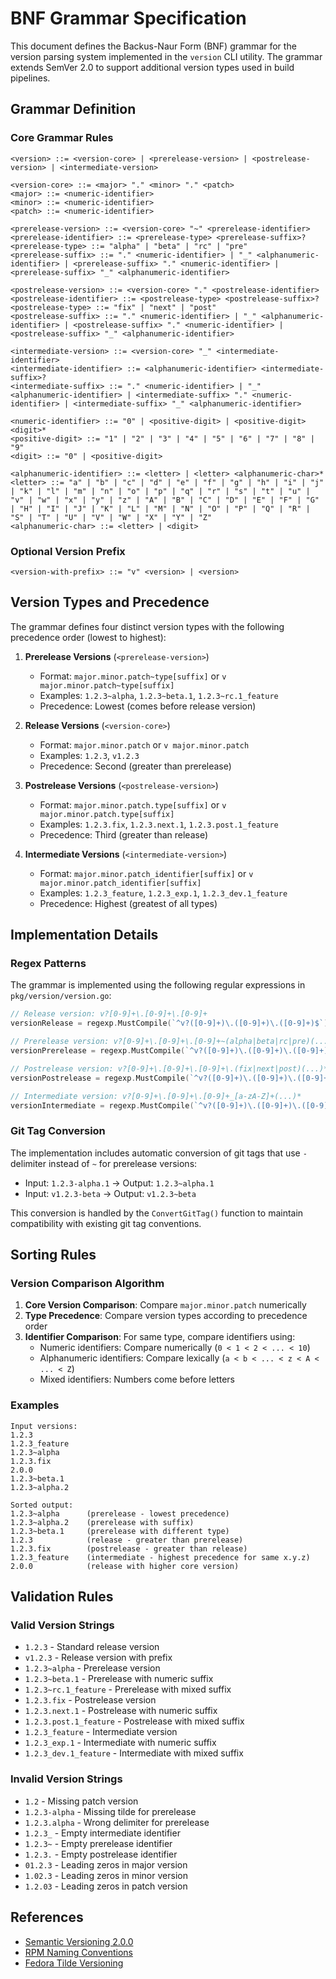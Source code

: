 # BNF Grammar Specification

This document defines the Backus-Naur Form (BNF) grammar for the version parsing system implemented in the `version` CLI utility. The grammar extends SemVer 2.0 to support additional version types used in build pipelines.

## Grammar Definition

### Core Grammar Rules

```
<version> ::= <version-core> | <prerelease-version> | <postrelease-version> | <intermediate-version>

<version-core> ::= <major> "." <minor> "." <patch>
<major> ::= <numeric-identifier>
<minor> ::= <numeric-identifier>
<patch> ::= <numeric-identifier>

<prerelease-version> ::= <version-core> "~" <prerelease-identifier>
<prerelease-identifier> ::= <prerelease-type> <prerelease-suffix>?
<prerelease-type> ::= "alpha" | "beta" | "rc" | "pre"
<prerelease-suffix> ::= "." <numeric-identifier> | "_" <alphanumeric-identifier> | <prerelease-suffix> "." <numeric-identifier> | <prerelease-suffix> "_" <alphanumeric-identifier>

<postrelease-version> ::= <version-core> "." <postrelease-identifier>
<postrelease-identifier> ::= <postrelease-type> <postrelease-suffix>?
<postrelease-type> ::= "fix" | "next" | "post"
<postrelease-suffix> ::= "." <numeric-identifier> | "_" <alphanumeric-identifier> | <postrelease-suffix> "." <numeric-identifier> | <postrelease-suffix> "_" <alphanumeric-identifier>

<intermediate-version> ::= <version-core> "_" <intermediate-identifier>
<intermediate-identifier> ::= <alphanumeric-identifier> <intermediate-suffix>?
<intermediate-suffix> ::= "." <numeric-identifier> | "_" <alphanumeric-identifier> | <intermediate-suffix> "." <numeric-identifier> | <intermediate-suffix> "_" <alphanumeric-identifier>

<numeric-identifier> ::= "0" | <positive-digit> | <positive-digit> <digit>*
<positive-digit> ::= "1" | "2" | "3" | "4" | "5" | "6" | "7" | "8" | "9"
<digit> ::= "0" | <positive-digit>

<alphanumeric-identifier> ::= <letter> | <letter> <alphanumeric-char>*
<letter> ::= "a" | "b" | "c" | "d" | "e" | "f" | "g" | "h" | "i" | "j" | "k" | "l" | "m" | "n" | "o" | "p" | "q" | "r" | "s" | "t" | "u" | "v" | "w" | "x" | "y" | "z" | "A" | "B" | "C" | "D" | "E" | "F" | "G" | "H" | "I" | "J" | "K" | "L" | "M" | "N" | "O" | "P" | "Q" | "R" | "S" | "T" | "U" | "V" | "W" | "X" | "Y" | "Z"
<alphanumeric-char> ::= <letter> | <digit>
```

### Optional Version Prefix

```
<version-with-prefix> ::= "v" <version> | <version>
```

## Version Types and Precedence

The grammar defines four distinct version types with the following precedence order (lowest to highest):

1. **Prerelease Versions** (`<prerelease-version>`)
   - Format: `major.minor.patch~type[suffix]` or `v major.minor.patch~type[suffix]`
   - Examples: `1.2.3~alpha`, `1.2.3~beta.1`, `1.2.3~rc.1_feature`
   - Precedence: Lowest (comes before release version)

2. **Release Versions** (`<version-core>`)
   - Format: `major.minor.patch` or `v major.minor.patch`
   - Examples: `1.2.3`, `v1.2.3`
   - Precedence: Second (greater than prerelease)

3. **Postrelease Versions** (`<postrelease-version>`)
   - Format: `major.minor.patch.type[suffix]` or `v major.minor.patch.type[suffix]`
   - Examples: `1.2.3.fix`, `1.2.3.next.1`, `1.2.3.post.1_feature`
   - Precedence: Third (greater than release)

4. **Intermediate Versions** (`<intermediate-version>`)
   - Format: `major.minor.patch_identifier[suffix]` or `v major.minor.patch_identifier[suffix]`
   - Examples: `1.2.3_feature`, `1.2.3_exp.1`, `1.2.3_dev.1_feature`
   - Precedence: Highest (greatest of all types)

## Implementation Details

### Regex Patterns

The grammar is implemented using the following regular expressions in `pkg/version/version.go`:

```go
// Release version: v?[0-9]+\.[0-9]+\.[0-9]+
versionRelease = regexp.MustCompile(`^v?([0-9]+)\.([0-9]+)\.([0-9]+)$`)

// Prerelease version: v?[0-9]+\.[0-9]+\.[0-9]+~(alpha|beta|rc|pre)(...)*
versionPrerelease = regexp.MustCompile(`^v?([0-9]+)\.([0-9]+)\.([0-9]+)\~(alpha|beta|rc|pre)(\.[0-9]+|\_[a-zA-Z]+(\.[0-9]+)*)*$`)

// Postrelease version: v?[0-9]+\.[0-9]+\.[0-9]+\.(fix|next|post)(...)*
versionPostrelease = regexp.MustCompile(`^v?([0-9]+)\.([0-9]+)\.([0-9]+)\.(fix|next|post)(\.[0-9]+|\_[a-zA-Z]+(\.[0-9]+)*)*$`)

// Intermediate version: v?[0-9]+\.[0-9]+\.[0-9]+_[a-zA-Z]+(...)*
versionIntermediate = regexp.MustCompile(`^v?([0-9]+)\.([0-9]+)\.([0-9]+)\_([a-zA-Z]+)(\.[0-9]+|\_[a-zA-Z]+(\.[0-9]+)*)*$`)
```

### Git Tag Conversion

The implementation includes automatic conversion of git tags that use `-` delimiter instead of `~` for prerelease versions:

- Input: `1.2.3-alpha.1` → Output: `1.2.3~alpha.1`
- Input: `v1.2.3-beta` → Output: `v1.2.3~beta`

This conversion is handled by the `ConvertGitTag()` function to maintain compatibility with existing git tag conventions.

## Sorting Rules

### Version Comparison Algorithm

1. **Core Version Comparison**: Compare `major.minor.patch` numerically
2. **Type Precedence**: Compare version types according to precedence order
3. **Identifier Comparison**: For same type, compare identifiers using:
   - Numeric identifiers: Compare numerically (`0 < 1 < 2 < ... < 10`)
   - Alphanumeric identifiers: Compare lexically (`a < b < ... < z < A < ... < Z`)
   - Mixed identifiers: Numbers come before letters

### Examples

```
Input versions:
1.2.3
1.2.3_feature
1.2.3~alpha
1.2.3.fix
2.0.0
1.2.3~beta.1
1.2.3~alpha.2

Sorted output:
1.2.3~alpha      (prerelease - lowest precedence)
1.2.3~alpha.2    (prerelease with suffix)
1.2.3~beta.1     (prerelease with different type)
1.2.3            (release - greater than prerelease)
1.2.3.fix        (postrelease - greater than release)
1.2.3_feature    (intermediate - highest precedence for same x.y.z)
2.0.0            (release with higher core version)
```

## Validation Rules

### Valid Version Strings

- `1.2.3` - Standard release version
- `v1.2.3` - Release version with prefix
- `1.2.3~alpha` - Prerelease version
- `1.2.3~beta.1` - Prerelease with numeric suffix
- `1.2.3~rc.1_feature` - Prerelease with mixed suffix
- `1.2.3.fix` - Postrelease version
- `1.2.3.next.1` - Postrelease with numeric suffix
- `1.2.3.post.1_feature` - Postrelease with mixed suffix
- `1.2.3_feature` - Intermediate version
- `1.2.3_exp.1` - Intermediate with numeric suffix
- `1.2.3_dev.1_feature` - Intermediate with mixed suffix

### Invalid Version Strings

- `1.2` - Missing patch version
- `1.2.3-alpha` - Missing tilde for prerelease
- `1.2.3.alpha` - Wrong delimiter for prerelease
- `1.2.3_` - Empty intermediate identifier
- `1.2.3~` - Empty prerelease identifier
- `1.2.3.` - Empty postrelease identifier
- `01.2.3` - Leading zeros in major version
- `1.02.3` - Leading zeros in minor version
- `1.2.03` - Leading zeros in patch version

## References

- [Semantic Versioning 2.0.0](https://semver.org/spec/v2.0.0.html)
- [RPM Naming Conventions](http://ftp.rpm.org/max-rpm/ch-rpm-file-format.html)
- [Fedora Tilde Versioning](https://fedoraproject.org/wiki/PackagingDrafts/TildeVersioning)